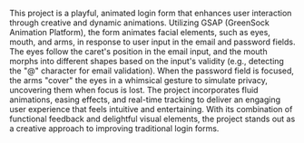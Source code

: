 This project is a playful, animated login form that enhances user interaction through creative and dynamic animations. Utilizing GSAP (GreenSock Animation Platform), the form animates facial elements, such as eyes, mouth, and arms, in response to user input in the email and password fields. The eyes follow the caret's position in the email input, and the mouth morphs into different shapes based on the input's validity (e.g., detecting the "@" character for email validation). When the password field is focused, the arms "cover" the eyes in a whimsical gesture to simulate privacy, uncovering them when focus is lost. The project incorporates fluid animations, easing effects, and real-time tracking to deliver an engaging user experience that feels intuitive and entertaining. With its combination of functional feedback and delightful visual elements, the project stands out as a creative approach to improving traditional login forms.






